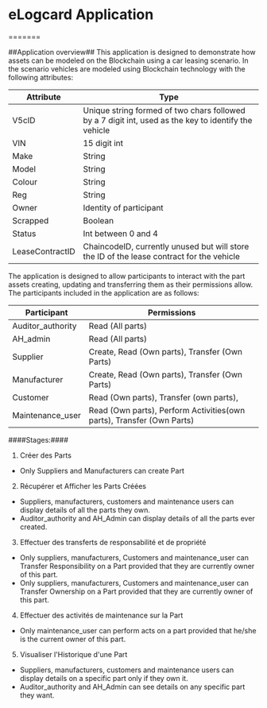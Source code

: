 # eLogcard Application 
=======

##Application overview##
This application is designed to demonstrate how assets can be modeled on the Blockchain using a car leasing scenario. 
In the scenario vehicles are modeled using Blockchain technology with the following attributes:

| Attribute       | Type                                                                                                  |
| --------------- | ----------------------------------------------------------------------------------------------------- |
| V5cID           | Unique string formed of two chars followed by a 7 digit int, used as the key to identify the vehicle  |
| VIN             | 15 digit int                                                                                          |
| Make            | String                                                                                                |
| Model           | String                                                                                                |
| Colour          | String                                                                                                |
| Reg             | String                                                                                                |
| Owner           | Identity of participant                                                                               |
| Scrapped        | Boolean                                                                                               |
| Status          | Int between 0 and 4                                                                                   |
| LeaseContractID | ChaincodeID, currently unused but will store the ID of the lease contract for the vehicle             |


The application is designed to allow participants to interact with the part assets creating, 
updating and transferring them as their permissions allow. The participants included in the application are as follows:

| Participant       | Permissions                                                          |
| ------------------| ---------------------------------------------------------------------|
| Auditor_authority | Read (All parts)                                				       |
| AH_admin		    | Read (All parts)                                           		   |
| Supplier   	 	| Create, Read (Own parts), Transfer (Own Parts)					   |
| Manufacturer   	| Create, Read (Own parts), Transfer (Own Parts)        		       |
| Customer		    | Read (Own parts),  Transfer (own parts),               		       |
| Maintenance_user 	| Read (Own parts), Perform Activities(own parts), Transfer (Own Parts)|




####Stages:####

1) Créer des Parts

- Only Suppliers and Manufacturers can create Part 

2) Récupérer et Afficher les Parts Créées 

- Suppliers, manufacturers, customers and maintenance users can display details of all the parts they own.
- Auditor_authority and AH_Admin can display details of all the parts ever created.

3) Effectuer des transferts de responsabilité et de propriété

- Only suppliers, manufacturers, Customers and maintenance_user can Transfer Responsibility on a Part provided that they are currently owner of this part.
- Only suppliers, manufacturers, Customers and maintenance_user can Transfer Ownership on a Part provided that they are currently owner of this part.

4) Effectuer des activités de maintenance sur la Part 

- Only maintenance_user can perform acts on a part provided that he/she is the current owner of this part.

5) Visualiser l'Historique d'une Part 

- Suppliers, manufacturers, customers and maintenance users can  display details on a specific part only if they own it.
- Auditor_authority and AH_Admin can see details on any specific part they want.






